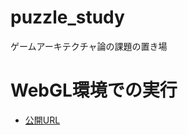# puzzle_study
ゲームアーキテクチャ論の課題の置き場

# WebGL環境での実行
- [公開URL](https://matuyuhi.github.io/puzzle_study/WebGL/WebGL/)
